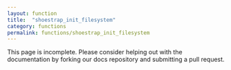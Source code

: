 ```yaml
---
layout: function
title:  "shoestrap_init_filesystem"
category: functions
permalink: functions/shoestrap_init_filesystem
---
```


This page is incomplete. Please consider helping out with the documentation by forking our docs repository and submitting a pull request.